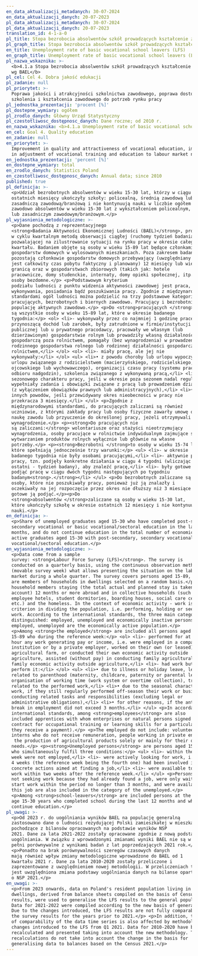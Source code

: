 ```yaml
---
en_data_aktualizacji_metadanych: 30-07-2024
en_data_aktualizacji_danych: 20-07-2023
pl_data_aktualizacji_metadanych: 30-07-2024
pl_data_aktualizacji_danych: 20-07-2023
translation_id: 4-1-a-0
pl_title: Stopa bezrobocia absolwentów szkół prowadzących kształcenie zawodowe wg BAEL
pl_graph_title: Stopa bezrobocia absolwentów szkół prowadzących kształcenie zawodowe wg BAEL
en_title: Unemployment rate of basic vocational school leavers (LFS)
en_graph_title: Unemployment rate of basic vocational school leavers (LFS)
pl_nazwa_wskaznika: >-
  <b>4.1.a Stopa bezrobocia absolwentów szkół prowadzących kształcenie zawodowe
  wg BAEL</b>
pl_cel: Cel 4. Dobra jakość edukacji
pl_zadanie: null
pl_priorytet: >-
  Poprawa jakości i atrakcyjności szkolnictwa zawodowego, poprawa dostosowania
  szkolenia i kształcenia zawodowego do potrzeb rynku pracy
pl_jednostka_prezentacji: 'procent [%]'
pl_dostepne_wymiary: ogółem
pl_zrodlo_danych: Główny Urząd Statystyczny
pl_czestotliwosc_dostępnosc_danych: Dane roczne; od 2010 r.
en_nazwa_wskaznika: <b>4.1.a Unemployment rate of basic vocational school leavers (LFS)</b>
en_cel: Goal 4. Quality education
en_zadanie: null
en_priorytet: >-
  Improvement in quality and attractiveness of vocational education, improvement
  in adjustment of vocational training and education to labour market needs
en_jednostka_prezentacji: 'percent [%]'
en_dostepne_wymiary: total
en_zrodlo_danych: Statistics Poland
en_czestotliwosc_dostępnosc_danych: Annual data; since 2010
published: true
pl_definicja: >-
  <p>Udział bezrobotnych absolwentów w wieku 15-30 lat, którzy w ciągu 12
  ostatnich miesięcy ukończyły szkoły: policealną, średnią zawodową lub
  zasadniczą zawodową/branżową i nie kontynuują nauki w liczbie ogółem aktywnych
  zawodowo absolwentów w wieku 15-30 lat z wykształceniem policealnym, średnim
  lub zasadniczym zawodowym/branżowym.</p>
pl_wyjasnienia_metodologiczne: >-
  <p>Dane pochodzą z reprezentacyjnego
  <strong>Badania Aktywności Ekonomicznej Ludności (BAEL)</strong>, prowadzonego
  w cyklu kwartalnym metodą obserwacji ciągłej (ruchomy tydzień badania),
  pozwalającej na zilustrowanie sytuacji na rynku pracy w okresie całego
  kwartału. Badaniem objęte są osoby w wieku 15-89 lat będące członkami
  gospodarstw domowych w wylosowanych mieszkaniach. Poza zakresem badania
  pozostają członkowie gospodarstw domowych przebywający (uwzględniany
  jest całkowity czas pobytu faktyczny i planowany) 12 miesięcy lub więcej za
  granicą oraz w gospodarstwach zbiorowych (takich jak: hotele
  pracownicze, domy studenckie, internaty, domy opieki społecznej, itp.) oraz
  osoby bezdomne.</p> <p>Podstawowym kryterium
  podziału ludności z punktu widzenia aktywności zawodowej jest praca, tzn. fakt
  wykonywania, posiadania bądź poszukiwania pracy. Zgodnie z międzynarodowymi
  standardami ogół ludności można podzielić na trzy podstawowe kategorie:
  pracujących, bezrobotnych i biernych zawodowo. Pracujący i bezrobotni stanowią
  populację aktywnych zawodowo.</p> <p>Do <strong>pracujących </strong>zaliczane
  są wszystkie osoby w wieku 15-89 lat, które w okresie badanego
  tygodnia:</p> <ol> <li>- wykonywały przez co najmniej 1 godzinę pracę
  przynoszącą dochód lub zarobek, były zatrudnione w firmie/instytucji
  publicznej lub u prywatnego pracodawcy, pracowały we własnym (lub
  dzierżawionym) gospodarstwie rolnym lub prowadziły własną działalność
  gospodarczą poza rolnictwem, pomagały (bez wynagrodzenia) w prowadzeniu
  rodzinnego gospodarstwa rolnego lub rodzinnej działalności gospodarczej poza
  rolnictwem,</li> </ol> <ol> <li>- miały pracę, ale jej nie
  wykonywały:</li> </ol> <ul> <li>• z powodu choroby lub urlopu wypoczynkowego,
  urlopu związanego z rodzicielstwem (macierzyńskiego, rodzicielskiego,
  ojcowskiego lub wychowawczego), organizacji czasu pracy (systemu pracy lub
  odbioru nadgodzin), szkolenia związanego z wykonywaną pracą,</li> <li>• z powodu
  sezonowego charakteru pracy, jeśli w okresie poza sezonem nadal regularnie
  wypełniały zadania i obowiązki związane z pracą lub prowadzeniem działalności
  (z wyłączeniem obowiązków prawnych lub administracyjnych),</li> <li>• z
  innych powodów, jeśli przewidywany okres nieobecności w pracy nie
  przekracza 3 miesięcy.</li> </ul> <p>Zgodnie z
  międzynarodowymi standardami, do pracujących zaliczani są również
  uczniowie, z którymi zakłady pracy lub osoby fizyczne zawarły umowę o
  naukę zawodu lub przyuczenie do określonej pracy, jeżeli otrzymywali
  wynagrodzenie.</p> <p><strong>Do pracujących nie
  są zaliczani:</strong> wolontariusze oraz stażyści nieotrzymujący
  wynagrodzenia, osoby pracujące w rolnictwie indywidualnym zajmujące się
  wytwarzaniem produktów rolnych wyłącznie lub głównie na własne
  potrzeby.</p> <p><strong>Bezrobotni </strong>to osoby w wieku 15-74 lata,
  które spełniają jednocześnie trzy warunki:</p> <ul> <li>- w okresie
  badanego tygodnia nie były osobami pracującymi,</li> <li>- aktywnie poszukiwały
  pracy, tzn. podjęły konkretne działania w ciągu 4 tygodni (wliczając jako
  ostatni - tydzień badany), aby znaleźć pracę,</li> <li>- były gotowe (zdolne)
  podjąć pracę w ciągu dwóch tygodni następujących po tygodniu
  badanym<strong>.</strong></li> </ul> <p>Do bezrobotnych zaliczane są także
  osoby, które nie poszukiwały pracy, ponieważ już ją znalazły i
  oczekiwały na jej rozpoczęcie przez okres nie dłuższy niż 3 miesiące oraz były
  gotowe ją podjąć.</p><p>Do
  <strong>absolwentów </strong>zaliczane są osoby w wieku 15-30 lat,
  które ukończyły szkołę w okresie ostatnich 12 miesięcy i nie kontynuują
  nauki.</p>
en_definicja: >-
  <p>Share of unemployed graduates aged 15-30 who have completed post-secondary,
  secondary vocational or basic vocational/sectoral education in the last 12
  months, and do not continue education in the total number of economically
  active graduates aged 15-30 with post-secondary, secondary vocational or basic
  vocational/sectoral education.</p>
en_wyjasnienia_metodologiczne: >-
  <p>Data come from a sample
  survey: <strong>Labour Force Survey (LFS)</strong>. The survey is
  conducted on a quarterly basis, using the continuous observation method
  (movable survey week) what allows presenting the situation on the labour
  market during a whole quarter. The survey covers persons aged 15-89, who
  are members of households in dwellings selected on a random basis.</p> <p>The scope of the survey does not include
  household members staying (the total actual and planned stay is taken into
  account) 12 months or more abroad and in collective households (such as:
  employee hotels, student dormitories, boarding houses, social care centres
  etc.) and the homeless. In the context of economic activity - work is the main
  criterion in dividing the population, i.e. performing, holding or seeking
  work. According to the international standards, the three main categories are
  distinguished: employed, unemployed and economically inactive persons. The
  employed, unemployed are the economically active population.</p>
  <p>Among <strong>the employed</strong> are included all persons aged
  15-89 who during the reference week:</p> <ol> <li>- performed for at least one
  hour any work generating pay or income, i.e. were employed in a company/public
  institution or by a private employer, worked on their own (or leased)
  agricultural farm, or conducted their own economic activity outside
  agriculture, assisted (without pay) in conducting family agricultural farm or
  family economic activity outside agriculture,</li> <li>- had work but did not
  perform it:</li> </ol> <ul> <li>• due to illness or holiday leave, leave
  related to parenthood (maternity, childcare, paternity or parental leave),
  organisation of working time (work system or overtime collection), training
  related to the performed work,</li> <li>• due to the seasonal character of the
  work, if they still regularly performed off-season their work or business
  conducting related tasks and responsibilities (excluding legal or
  administrative obligations),</li> <li>• for other reasons, if the anticipated
  break in employment did not exceed 3 months.</li> </ul> <p>In accordance with
  international standards, among <strong>employees</strong> are also
  included apprentices with whom enterprises or natural persons signed a
  contract for occupational training or learning skills for a particular job (if
  they receive a payment).</p> <p>The employed do not include: volunteers and
  interns who do not receive remuneration, people working in private engaged in
   the production of agricultural products solely or mainly for their own
  needs.</p> <p><strong>Unemployed persons</strong> are persons aged 15-74
  who simultaneously fulfil three conditions:</p> <ul> <li>- within the reference
  week were not employed,</li> <li>- were actively looking for work, i.e. for over
  4 weeks (the reference week being the fourth one) had been involved in
  concrete actions aimed at finding a job,</li> <li>- were available to take up
  work within two weeks after the reference week.</li> </ul> <p>Persons who were
  not seeking work because they had already found a job, were only waiting to
  start work within the period no longer than 3 months, and were available for
  this job are also included in the category of the unemployed.</p>
  <p>Among <strong>school-leavers</strong> are included persons at the
  age 15-30 years who completed school during the last 12 months and who do not
  continue education.</p>
pl_uwagi: >-
  <p>Od 2023 r. do uogólniania wyników BAEL na populację generalną
  zastosowano dane o ludności rezydującej Polski zamieszkałej w mieszkaniach,
  pochodzące z bilansów opracowanych na podstawie wyników NSP
  2021. Dane za lata 2021-2022 zostały opracowane zgodnie z nową podstawą
  uogólniania. W związku z wprowadzonymi zmianami wyniki BAEL nie są w
  pełni porównywalne z wynikami badań z lat poprzedzających 2021 rok.</p>
  <p>Ponadto na brak porównywalności szeregów czasowych danych
  mają również wpływ zmiany metodologiczne wprowadzone do BAEL od 1
  kwartału 2021 r. Dane za lata 2010-2020 zostały przeliczone i
  zaprezentowane z uwzględnieniem nowej metodologii. W przeliczeniach tych nie
  jest uwzględniona zmiana podstawy uogólniania danych na bilanse oparte
  o NSP 2021.</p>
en_uwagi: >-
  <p>From 2023 onwards, data on Poland's resident population living in
  dwellings, derived from balance sheets compiled on the basis of Census 2021
  results, were used to generalise the LFS results to the general population.
  Data for 2021-2022 were compiled according to the new basis of generalisation.
  Due to the changes introduced, the LFS results are not fully comparable with
  the survey results for the years prior to 2021.</p> <p>In addition, the lack
  of comparability of the data time series is also affected by methodological
  changes introduced to the LFS from Q1 2021. Data for 2010-2020 have been
  recalculated and presented taking into account the new methodology. These
  recalculations do not take into account the change in the basis for
  generalising data to balances based on the Census 2021.</p>
---
```

